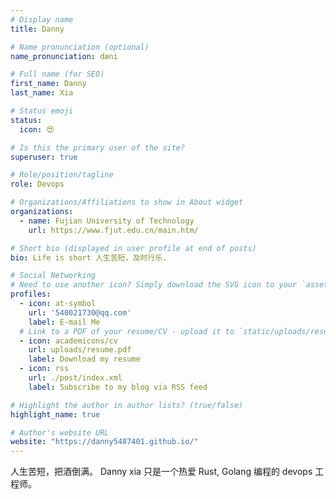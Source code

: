```yaml
---
# Display name
title: Danny

# Name pronunciation (optional)
name_pronunciation: dæni

# Full name (for SEO)
first_name: Danny
last_name: Xia

# Status emoji
status:
  icon: 😍

# Is this the primary user of the site?
superuser: true

# Role/position/tagline
role: Devops

# Organizations/Affiliations to show in About widget
organizations:
  - name: Fujian University of Technology
    url: https://www.fjut.edu.cn/main.htm/

# Short bio (displayed in user profile at end of posts)
bio: Life is short 人生苦短，及时行乐.

# Social Networking
# Need to use another icon? Simply download the SVG icon to your `assets/media/icons/` folder.
profiles:
  - icon: at-symbol
    url: '540021730@qq.com'
    label: E-mail Me
  # Link to a PDF of your resume/CV - upload it to `static/uploads/resume.pdf`
  - icon: academicons/cv
    url: uploads/resume.pdf
    label: Download my resume
  - icon: rss
    url: ./post/index.xml
    label: Subscribe to my blog via RSS feed

# Highlight the author in author lists? (true/false)
highlight_name: true

# Author's website URL
website: "https://danny5487401.github.io/"
---
```


人生苦短，把酒倒满。 Danny xia 只是一个热爱 Rust, Golang 编程的 devops 工程师。

